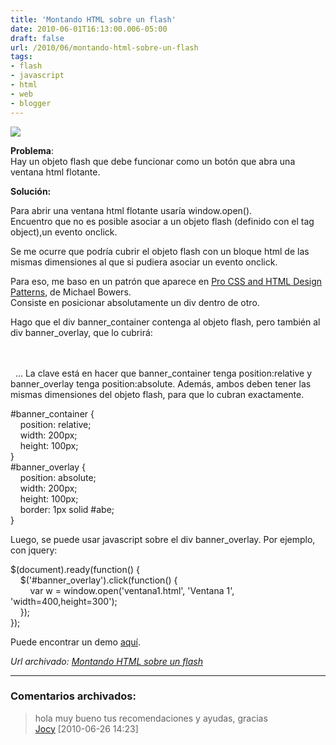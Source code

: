 ```yaml
---
title: 'Montando HTML sobre un flash'
date: 2010-06-01T16:13:00.006-05:00
draft: false
url: /2010/06/montando-html-sobre-un-flash
tags: 
- flash
- javascript
- html
- web
- blogger
---
```


[![](https://2.bp.blogspot.com/_K2xwnQ4Llso/TAV3-Lpy3DI/AAAAAAAABHw/Q3yFy4RCD20/s320/flash_html_popup.png)](https://2.bp.blogspot.com/_K2xwnQ4Llso/TAV3-Lpy3DI/AAAAAAAABHw/Q3yFy4RCD20/s1600/flash_html_popup.png)

**Problema**:  
Hay un objeto flash que debe funcionar como un botón que abra una ventana html flotante.  
  

**Solución:**

Para abrir una ventana html flotante usaría window.open().  
Encuentro que no es posible asociar a un objeto flash (definido con el tag object),un evento onclick.  
  
Se me ocurre que podría cubrir el objeto flash con un bloque html de las mismas dimensiones al que si pudiera asociar un evento onclick.  
  
Para eso, me baso en un patrón que aparece en [Pro CSS and HTML Design Patterns](http://www.cssdesignpatterns.com/Chapter%2001%20-%20MAKING%20CSS%20EASY/index.html), de Michael Bowers.  
Consiste en posicionar absolutamente un div dentro de otro.  
  
Hago que el div banner\_container contenga al objeto flash, pero también al div banner\_overlay, que lo cubrirá:  
  

<div id="banner\_container">  
  <div id="banner\_overlay">  
  </div>  
  <object...>...</object>  
</div&gt

  
La clave está en hacer que banner\_container tenga position:relative y banner\_overlay tenga position:absolute. Además, ambos deben tener las mismas dimensiones del objeto flash, para que lo cubran exactamente.  
  
#banner\_container {  
    position: relative;  
    width: 200px;  
    height: 100px;  
}  
#banner\_overlay {  
    position: absolute;  
    width: 200px;  
    height: 100px;  
    border: 1px solid #abe;  
}  
  
Luego, se puede usar javascript sobre el div banner\_overlay. Por ejemplo, con jquery:  
  
$(document).ready(function() {  
    $('#banner\_overlay').click(function() {  
        var w = window.open('ventana1.html', 'Ventana 1', 'width=400,height=300');  
    });  
});  
  
Puede encontrar un demo [aquí](http://www.kobaonline.com/rulo/jquery/).

_*Url archivado: [Montando HTML sobre un flash](https://akcdev.blogspot.com/2010/06/montando-html-sobre-un-flash.html)*_

---
### Comentarios archivados:

>
> hola muy bueno tus recomendaciones y ayudas, gracias
> \
> [Jocy](https://www.blogger.com/profile/09048458569924074587 "noreply@blogger.com") [2010-06-26 14:23]
